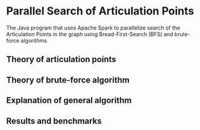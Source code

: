 # Parallel Search of Articulation Points
The Java program that uses Apache Spark to parallelize search of the Articulation Points in the graph using Bread-First-Search (BFS) and brute-force algorithms

## Theory of articulation points

## Theory of brute-force algorithm

## Explanation of general algorithm

## Results and benchmarks

